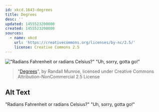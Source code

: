 ```yaml
---
id: xkcd.1643-degrees
title: Degrees
desc: ''
updated: 1455523200000
created: 1455523200000
sources:
  - name: xkcd
    url: 'https://creativecommons.org/licenses/by-nc/2.5/'
    license: Creative Commons 2.5
---
```

!["Radians Fahrenheit or radians Celsius?" "Uh, sorry, gotta go!"](https://imgs.xkcd.com/comics/degrees.png)
> "[Degrees](https://xkcd.com/1643/)", by Randall Munroe, licensed under Creative Commons Attribution-NonCommercial 2.5 License

## Alt Text
"Radians Fahrenheit or radians Celsius?" "Uh, sorry, gotta go!"
